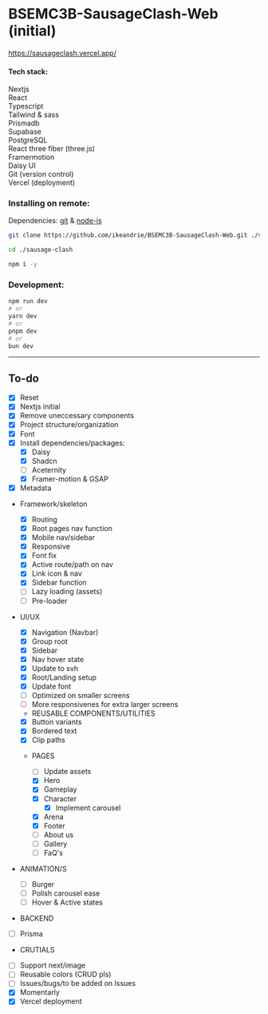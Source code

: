 # BSEMC3B-SausageClash-Web (initial)

https://sausageclash.vercel.app/

#### Tech stack:

Nextjs <br/>
React <br/>
Typescript <br/>
Tailwind & sass <br/>
Prismadb <br/>
Supabase <br/>
PostgreSQL <br/>
React three fiber (three.js) <br/>
Framermotion <br/>
Daisy UI <br/>
Git (version control) <br/>
Vercel (deployment) <br/>

### Installing on remote:

Dependencies: [git](https://git-scm.com/) & [node-js](https://nodejs.org/en)

```bash
git clone https://github.com/ikeandrie/BSEMC3B-SausageClash-Web.git ./sausage-clash

cd ./sausage-clash

npm i -y
```

### Development:

```bash
npm run dev
# or
yarn dev
# or
pnpm dev
# or
bun dev
```

<hr>

## To-do

- [x] Reset
- [x] Nextjs initial
- [x] Remove uneccessary components
- [x] Project structure/organization
- [x] Font
- [x] Install dependencies/packages:
  - [x] Daisy
  - [x] Shadcn
  - [ ] Aceternity
  - [x] Framer-motion & GSAP
- [x] Metadata

- Framework/skeleton

  - [x] Routing
  - [x] Root pages nav function
  - [x] Mobile nav/sidebar
  - [x] Responsive
  - [x] Font fix
  - [x] Active route/path on nav
  - [x] Link icon & nav
  - [x] Sidebar function
  - [ ] Lazy loading (assets)
  - [ ] Pre-loader

- UI/UX

  - [x] Navigation (Navbar)
  - [x] Group root
  - [x] Sidebar
  - [x] Nav hover state
  - [x] Update to svh
  - [x] Root/Landing setup
  - [x] Update font
  - [ ] Optimized on smaller screens
  - [ ] More responsivenes for extra larger screens

  - REUSABLE COMPONENTS/UTILITIES

  - [x] Button variants
  - [x] Bordered text
  - [x] Clip paths

  - PAGES

    - [ ] Update assets
    - [x] Hero
    - [x] Gameplay
    - [x] Character
      - [x] Implement carousel
    - [x] Arena
    - [x] Footer
    - [ ] About us
    - [ ] Gallery
    - [ ] FaQ's

- ANIMATION/S

  - [ ] Burger
  - [ ] Polish carousel ease
  - [ ] Hover & Active states

- BACKEND

- [ ] Prisma

- CRUTIALS

- [ ] Support next/image
- [ ] Reusable colors (CRUD pls)
- [ ] Issues/bugs/to be added on Issues
- [x] Momentarly
- [x] Vercel deployment
